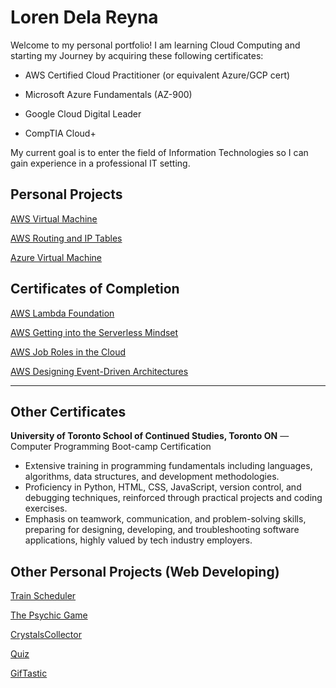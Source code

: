 # Loren Dela Reyna

Welcome to my personal portfolio! I am learning Cloud Computing and starting my Journey by acquiring these following certificates:

 * AWS Certified Cloud Practitioner (or equivalent Azure/GCP cert)

 * Microsoft Azure Fundamentals (AZ-900)

 * Google Cloud Digital Leader

 * CompTIA Cloud+

My current goal is to enter the field of Information Technologies so I can gain experience in a professional IT setting. 

## Personal Projects
[AWS Virtual Machine](/cloudProjects.html)

[AWS Routing and IP Tables](/cloudProjects.html#aws-routing-iptables-header)

[Azure Virtual Machine](/cloudProjects.html#azure-vm-header)

## Certificates of Completion
[AWS Lambda Foundation](/cloudCredentials.html#aws-lambda-foundation-header)

[AWS Getting into the Serverless Mindset](/cloudCredentials.html#Serverless-mindset-header)

[AWS Job Roles in the Cloud](/cloudCredentials.html#cloud-job-roles-header)

[AWS Designing Event-Driven Architectures](/cloudCredentials.html#cloud-design-header)

---

## Other Certificates
__University of Toronto School of Continued Studies, Toronto ON__ — Computer Programming Boot-camp Certification

 * Extensive training in programming fundamentals including languages, algorithms, data structures, and development          methodologies.
 * Proficiency in Python, HTML, CSS, JavaScript, version control, and debugging techniques, reinforced through practical     projects and coding exercises.
 * Emphasis on teamwork, communication, and problem-solving skills, preparing for designing, developing, and troubleshooting software applications, highly valued by tech industry employers.


## Other Personal Projects (Web Developing)
[Train Scheduler](https://ldelareyna.github.io/Firebase-Assignment---Train-Scheduler-/)

[The Psychic Game](https://ldelareyna.github.io/Psychic-Game/)

[CrystalsCollector](https://ldelareyna.github.io/CrystalsCollector-Game/)

[Quiz](https://ldelareyna.github.io/Basic-Quiz/)

[GifTastic](https://ldelareyna.github.io/GifTastic/)
